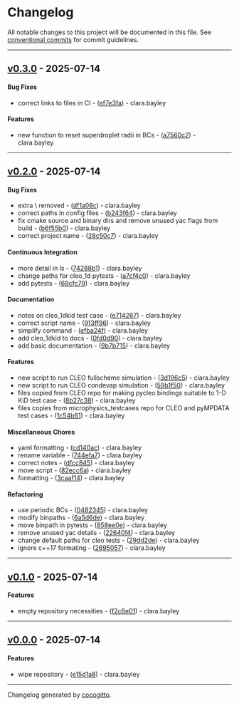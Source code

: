 # Changelog
All notable changes to this project will be documented in this file. See [conventional commits](https://www.conventionalcommits.org/) for commit guidelines.

- - -
## [v0.3.0](https://github.com/yoctoyotta1024/superdrops-in-action/compare/ef7e3fa1db74be595bbd2e1a2a4f175a0ea633a4..v0.3.0) - 2025-07-14
#### Bug Fixes
- correct links to files in CI - ([ef7e3fa](https://github.com/yoctoyotta1024/superdrops-in-action/commit/ef7e3fa1db74be595bbd2e1a2a4f175a0ea633a4)) - clara.bayley
#### Features
- new function to reset superdroplet radii in BCs - ([a7560c2](https://github.com/yoctoyotta1024/superdrops-in-action/commit/a7560c261b457ec11815250969f4f3a90f42d840)) - clara.bayley

- - -

## [v0.2.0](https://github.com/yoctoyotta1024/superdrops-in-action/compare/9b7b715636ea3b61efe2b8a81fa074af0f870601..v0.2.0) - 2025-07-14
#### Bug Fixes
- extra \ removed - ([df1a08c](https://github.com/yoctoyotta1024/superdrops-in-action/commit/df1a08c0863c4c6bce8435bd099897f9fda02b23)) - clara.bayley
- correct paths in config files - ([b243f64](https://github.com/yoctoyotta1024/superdrops-in-action/commit/b243f64495ddf71077eb17a11096e30c7b42ff1f)) - clara.bayley
- fix cmake source and binary dirs and remove unused yac flags from build - ([b6f55b0](https://github.com/yoctoyotta1024/superdrops-in-action/commit/b6f55b065cf52a5bdfdb544cf2d456840d65f22e)) - clara.bayley
- correct project name - ([28c50c7](https://github.com/yoctoyotta1024/superdrops-in-action/commit/28c50c7d649a323a1e30b3d4605cc01c25fc8314)) - clara.bayley
#### Continuous Integration
- more detail in ls - ([74288b1](https://github.com/yoctoyotta1024/superdrops-in-action/commit/74288b119f830a5dd1a0e74d171f56252e0ae280)) - clara.bayley
- change paths for cleo_1d pytests - ([a7cf4c0](https://github.com/yoctoyotta1024/superdrops-in-action/commit/a7cf4c017d48e8b71ce27a3ed2f4cd4ce1ea7468)) - clara.bayley
- add pytests - ([69cfc79](https://github.com/yoctoyotta1024/superdrops-in-action/commit/69cfc79973d291eb5195d9feed6fa123a011bc13)) - clara.bayley
#### Documentation
- notes on cleo_1dkid test case - ([e714267](https://github.com/yoctoyotta1024/superdrops-in-action/commit/e714267b543dcefada7461df37f495440f1c0c9e)) - clara.bayley
- correct script name - ([913ff96](https://github.com/yoctoyotta1024/superdrops-in-action/commit/913ff96f370a6685227f13fdaacc3fa223dd5731)) - clara.bayley
- simplify command - ([efba24f](https://github.com/yoctoyotta1024/superdrops-in-action/commit/efba24f8e4b6317c592d40fa5a7bb323d583e865)) - clara.bayley
- add cleo_1dkid to docs - ([0fd0d90](https://github.com/yoctoyotta1024/superdrops-in-action/commit/0fd0d90144822a77bfc86f874d50586bec8b6262)) - clara.bayley
- add basic documentation - ([9b7b715](https://github.com/yoctoyotta1024/superdrops-in-action/commit/9b7b715636ea3b61efe2b8a81fa074af0f870601)) - clara.bayley
#### Features
- new script to run CLEO fullscheme simulation - ([3d196c5](https://github.com/yoctoyotta1024/superdrops-in-action/commit/3d196c5415dac6aa02e52b458cf9cb38e45a7045)) - clara.bayley
- new script to run CLEO condevap simulation - ([59b1f50](https://github.com/yoctoyotta1024/superdrops-in-action/commit/59b1f50b8f55ddfcf236b9cf0dbce2af5f4409dd)) - clara.bayley
- files copied from CLEO repo for making pycleo bindings suitable to 1-D KiD test case - ([8b27c38](https://github.com/yoctoyotta1024/superdrops-in-action/commit/8b27c385cbb2b02f4a81275bde749fb8eb44a05f)) - clara.bayley
- files copies from microphysics_testcases repo for CLEO and pyMPDATA test cases - ([1c54b61](https://github.com/yoctoyotta1024/superdrops-in-action/commit/1c54b618f2f88682d685cb42bf522f47a41b8e77)) - clara.bayley
#### Miscellaneous Chores
- yaml formatting - ([cd140ac](https://github.com/yoctoyotta1024/superdrops-in-action/commit/cd140acaa47115535736b1b25e09dccb1b189503)) - clara.bayley
- rename variable - ([744efa7](https://github.com/yoctoyotta1024/superdrops-in-action/commit/744efa737d0175b2154e80e3b3e220d2df067a6d)) - clara.bayley
- correct notes - ([dfcc845](https://github.com/yoctoyotta1024/superdrops-in-action/commit/dfcc845f8aa9cb7d015b3e14161814fbcdaff734)) - clara.bayley
- move script - ([82ecc6a](https://github.com/yoctoyotta1024/superdrops-in-action/commit/82ecc6a624584f1fbdab9f9ad7ac7114414544f9)) - clara.bayley
- formatting - ([3caaf14](https://github.com/yoctoyotta1024/superdrops-in-action/commit/3caaf1424f0260bceefaed085f74ef598f5ef75d)) - clara.bayley
#### Refactoring
- use periodic BCs - ([0482345](https://github.com/yoctoyotta1024/superdrops-in-action/commit/04823457138339a7e6d8c600236373024acafeca)) - clara.bayley
- modify binpaths - ([6a5d6de](https://github.com/yoctoyotta1024/superdrops-in-action/commit/6a5d6def906d368a97860a4f65a406dc198fe118)) - clara.bayley
- move binpath in pytests - ([858ee0e](https://github.com/yoctoyotta1024/superdrops-in-action/commit/858ee0e7ab5f5ea2690fc6fab1bb290418114ded)) - clara.bayley
- remove unused yac details - ([22640f4](https://github.com/yoctoyotta1024/superdrops-in-action/commit/22640f41789cd8580b67d07cc7a0b15dd30e75b3)) - clara.bayley
- change default paths for cleo tests - ([29dd2de](https://github.com/yoctoyotta1024/superdrops-in-action/commit/29dd2de4df9b2c227a5b907cfcfc90a670dbeb63)) - clara.bayley
- ignore c++17 formating - ([2695057](https://github.com/yoctoyotta1024/superdrops-in-action/commit/26950575848392f94d5a30403b5987281afcbf1c)) - clara.bayley

- - -

## [v0.1.0](https://github.com/yoctoyotta1024/superdrops-in-action/compare/v0.0.0..v0.1.0) - 2025-07-14
#### Features
- empty repository necessities - ([f2c6e01](https://github.com/yoctoyotta1024/superdrops-in-action/commit/f2c6e010f5d09cabf987be2820c30bc109974944)) - clara.bayley

- - -

## [v0.0.0](https://github.com/yoctoyotta1024/superdrops-in-action/compare/a589750bb93ae42459a53b85756eb3fd848cb1fd..v0.0.0) - 2025-07-14
#### Features
- wipe repository - ([e15d1a8](https://github.com/yoctoyotta1024/superdrops-in-action/commit/e15d1a887cc944d330028cebab07571bdadcd1da)) - clara.bayley

- - -

Changelog generated by [cocogitto](https://github.com/cocogitto/cocogitto).
